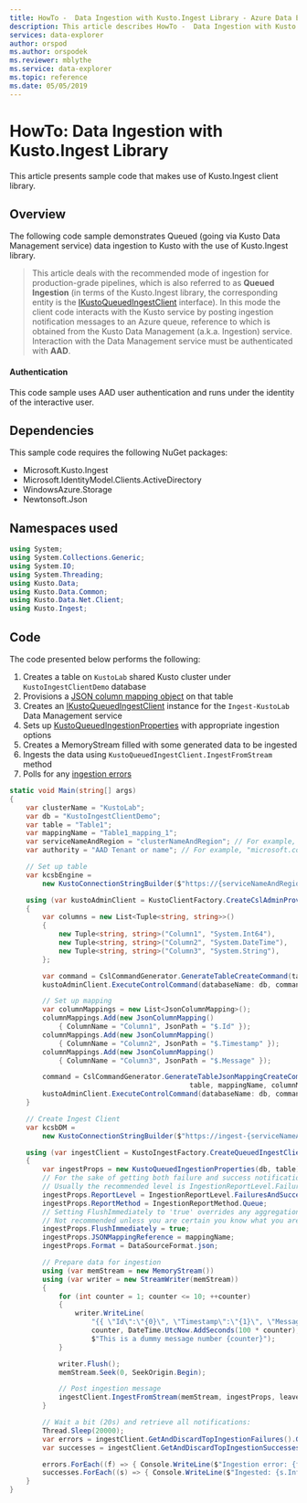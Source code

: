 ```yaml
---
title: HowTo -  Data Ingestion with Kusto.Ingest Library - Azure Data Explorer | Microsoft Docs
description: This article describes HowTo -  Data Ingestion with Kusto.Ingest Library in Azure Data Explorer.
services: data-explorer
author: orspod
ms.author: orspodek
ms.reviewer: mblythe
ms.service: data-explorer
ms.topic: reference
ms.date: 05/05/2019
---
```

# HowTo: Data Ingestion with Kusto.Ingest Library
This article presents sample code that makes use of Kusto.Ingest client library.

## Overview
The following code sample demonstrates Queued (going via Kusto Data Management service) data ingestion to Kusto with the use of Kusto.Ingest library.

> This article deals with the recommended mode of ingestion for production-grade pipelines, which is also referred to as **Queued Ingestion** (in terms of the Kusto.Ingest library, the corresponding entity is the [IKustoQueuedIngestClient](kusto-ingest-client-reference.md#interface-ikustoqueuedingestclient) interface). In this mode the client code interacts with the Kusto service by posting ingestion notification messages to an Azure queue, reference to which is obtained from the Kusto Data Management (a.k.a. Ingestion) service. Interaction with the Data Management service must be authenticated with **AAD**.

#### Authentication
This code sample uses AAD user authentication and runs under the identity of the interactive user.

## Dependencies
This sample code requires the following NuGet packages:
* Microsoft.Kusto.Ingest
* Microsoft.IdentityModel.Clients.ActiveDirectory
* WindowsAzure.Storage
* Newtonsoft.Json

## Namespaces used
```csharp
using System;
using System.Collections.Generic;
using System.IO;
using System.Threading;
using Kusto.Data;
using Kusto.Data.Common;
using Kusto.Data.Net.Client;
using Kusto.Ingest;
```

## Code
The code presented below performs the following:
1. Creates a table on `KustoLab` shared Kusto cluster under `KustoIngestClientDemo` database
2. Provisions a [JSON column mapping object](../../management/tables.md#create-ingestion-mapping) on that table
3. Creates an [IKustoQueuedIngestClient](kusto-ingest-client-reference.md#interface-ikustoqueuedingestclient) instance for the `Ingest-KustoLab` Data Management service
4. Sets up [KustoQueuedIngestionProperties](kusto-ingest-client-reference.md#class-kustoqueuedingestionproperties) with appropriate ingestion options
5. Creates a MemoryStream filled with some generated data to be ingested
6. Ingests the data using `KustoQueuedIngestClient.IngestFromStream` method
7. Polls for any [ingestion errors](kusto-ingest-client-status.md#tracking-ingestion-status-kustoqueuedingestclient)

```csharp
static void Main(string[] args)
{
    var clusterName = "KustoLab";
    var db = "KustoIngestClientDemo";
    var table = "Table1";
    var mappingName = "Table1_mapping_1";
    var serviceNameAndRegion = "clusterNameAndRegion"; // For example, "mycluster.westus"
    var authority = "AAD Tenant or name"; // For example, "microsoft.com"

    // Set up table
    var kcsbEngine =
        new KustoConnectionStringBuilder($"https://{serviceNameAndRegion}.kusto.windows.net").WithAadUserPromptAuthentication(authority: $"{authority}");

    using (var kustoAdminClient = KustoClientFactory.CreateCslAdminProvider(kcsbEngine))
    {
        var columns = new List<Tuple<string, string>>()
        {
            new Tuple<string, string>("Column1", "System.Int64"),
            new Tuple<string, string>("Column2", "System.DateTime"),
            new Tuple<string, string>("Column3", "System.String"),
        };

        var command = CslCommandGenerator.GenerateTableCreateCommand(table, columns);
        kustoAdminClient.ExecuteControlCommand(databaseName: db, command: command);

        // Set up mapping
        var columnMappings = new List<JsonColumnMapping>();
        columnMappings.Add(new JsonColumnMapping()
            { ColumnName = "Column1", JsonPath = "$.Id" });
        columnMappings.Add(new JsonColumnMapping()
            { ColumnName = "Column2", JsonPath = "$.Timestamp" });
        columnMappings.Add(new JsonColumnMapping()
            { ColumnName = "Column3", JsonPath = "$.Message" });

        command = CslCommandGenerator.GenerateTableJsonMappingCreateCommand(
                                            table, mappingName, columnMappings);
        kustoAdminClient.ExecuteControlCommand(databaseName: db, command: command);
    }

    // Create Ingest Client
    var kcsbDM =
        new KustoConnectionStringBuilder($"https://ingest-{serviceNameAndRegion}.kusto.windows.net").WithAadUserPromptAuthentication(authority: $"{authority}");

    using (var ingestClient = KustoIngestFactory.CreateQueuedIngestClient(kcsbDM))
    {
        var ingestProps = new KustoQueuedIngestionProperties(db, table);
        // For the sake of getting both failure and success notifications we set this to IngestionReportLevel.FailuresAndSuccesses
        // Usually the recommended level is IngestionReportLevel.FailuresOnly
        ingestProps.ReportLevel = IngestionReportLevel.FailuresAndSuccesses;
        ingestProps.ReportMethod = IngestionReportMethod.Queue;
        // Setting FlushImmediately to 'true' overrides any aggregation preceding the ingestion.
        // Not recommended unless you are certain you know what you are doing
        ingestProps.FlushImmediately = true;
        ingestProps.JSONMappingReference = mappingName;
        ingestProps.Format = DataSourceFormat.json;

        // Prepare data for ingestion
        using (var memStream = new MemoryStream())
        using (var writer = new StreamWriter(memStream))
        {
            for (int counter = 1; counter <= 10; ++counter)
            {
                writer.WriteLine(
                    "{{ \"Id\":\"{0}\", \"Timestamp\":\"{1}\", \"Message\":\"{2}\" }}",
                    counter, DateTime.UtcNow.AddSeconds(100 * counter),
                    $"This is a dummy message number {counter}");
            }

            writer.Flush();
            memStream.Seek(0, SeekOrigin.Begin);

            // Post ingestion message
            ingestClient.IngestFromStream(memStream, ingestProps, leaveOpen: true);
        }

        // Wait a bit (20s) and retrieve all notifications:
        Thread.Sleep(20000);
        var errors = ingestClient.GetAndDiscardTopIngestionFailures().GetAwaiter().GetResult();
        var successes = ingestClient.GetAndDiscardTopIngestionSuccesses().GetAwaiter().GetResult();

        errors.ForEach((f) => { Console.WriteLine($"Ingestion error: {f.Info.Details}"); });
        successes.ForEach((s) => { Console.WriteLine($"Ingested: {s.Info.IngestionSourcePath}"); });
    }
}
```